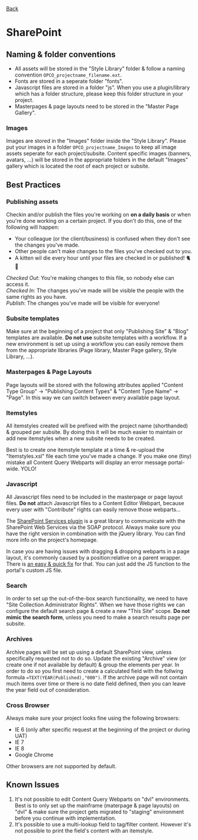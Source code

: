 [Back](https://github.com/digiti/styleguides)
# SharePoint

## Naming & folder conventions
* All assets will be stored in the "Style Library" folder & follow a naming convention ```OPCO_projectname_filename.ext```.
* Fonts are stored in a seperate folder "fonts".
* Javascript files are stored in a folder "js". When you use a plugin/library which has a folder structure, please keep this folder structure in your project.
* Masterpages & page layouts need to be stored in the "Master Page Gallery".

### Images
Images are stored in the "Images" folder inside the "Style Library". Please put your images in a folder ```OPCO_projectname_Images``` to keep all image assets seperate for each project/subsite. 
Content specific images (banners, avatars, ...) will be stored in the appropriate folders in the default "Images" gallery which is located the root of each project or subsite.

## Best Practices

### Publishing assets
Checkin and/or publish the files you're working on **on a daily basis** or when you're done working on a certain project. 
If you don't do this, one of the following will happen:
* Your colleague (or the client/business) is confused when they don't see the changes you've made.
* Other people can't make changes to the files you've checked out to you.
* A kitten wil die every hour until your files are checked in or published! :cat2: :gun:

*Checked Out*: You're making changes to this file, so nobody else can access it.  
*Checked In*: The changes you've made will be visible the people with the same rights as you have.  
*Publish*: The changes you've made will be visible for everyone!

### Subsite templates
Make sure at the beginning of a project that only "Publishing Site" & "Blog" templates are available. **Do not use** subsite templates with a workflow. If a new environment is set up using a workflow you can easily remove them from the appropriate libraries (Page library, Master Page gallery, Style Library, ...).

### Masterpages & Page Layouts
Page layouts will be stored with the following attributes applied "Content Type Group" -> "Publishing Content Types" & "Content Type Name" -> "Page". In this way we can switch between every available page layout.

### Itemstyles
All itemstyles created will be prefixed with the project name (shorthanded) & grouped per subsite. By doing this it will be much easier to maintain or add new itemstyles when a new subsite needs to be created.

Best is to create one itemstyle template at a time & re-upload the "Itemstyles.xsl" file each time you've made a change. If you make one (tiny) mistake all Content Query Webparts will display an error message portal-wide. YOLO!

### Javascript
All Javascript files need to be included in the masterpage or page layout files. **Do not** attach Javascript files to a Content Editor Webpart, because every user with "Contribute" rights can easily remove those webparts...

The [SharePoint Services plugin](http://spservices.codeplex.com/) is a great library to communicate with the SharePoint Web Services via the SOAP protocol. Always make sure you have the right version in combination with the jQuery library. You can find more info on the project's homepage.

In case you are having issues with dragging & dropping webparts in a page layout, it's commonly caused by a position:relative on a parent wrapper. There is [an easy & quick fix](http://neilmosafi.blogspot.be/2007/11/sharepoint-dragging-webparts-causes.html) for that. You can just add the JS function to the portal's custom JS file.

### Search
In order to set up the out-of-the-box search functionality, we need to have "Site Collection Administrator Rights". When we have those rights we can configure the default search page & create a new "This Site" scope. **Do not mimic the search form**, unless you need to make a search results page per subsite.

### Archives
Archive pages will be set up using a default SharePoint view, unless specifically requested not to do so. 
Update the existing "Archive" view (or create one if not available by default) & group the elements per year. In order to do so you first need to create a calculated field with the follwing formula ```=TEXT(YEAR(Published),"000")```. If the archive page will not contain much items over time or there is no date field defined, then you can leave the year field out of consideration. 

### Cross Browser
Always make sure your project looks fine using the following browsers:
* IE 6 (only after specific request at the beginning of the project or during UAT)
* IE 7
* IE 8
* Google Chrome

Other browsers are not supported by default.

## Known Issues

1. It's not possible to edit Content Query Webparts on "dvl" environments. Best is to only set up the mainframe (materpage & page layouts) on "dvl" & make sure the project gets migrated to "staging" environment before you continue with implementation.
2. It's possible to use a multi-lookup field to tag/filter content. However it's not possible to print the field's content with an itemstyle.
